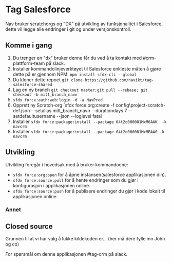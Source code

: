 # Tag Salesforce

Nav bruker scratchorgs og "DX" på utvikling av funksjonalitet i Salesforce, dette vil legge alle endringer i git og under versjonskontroll.

## Komme i gang
1. Du trenger en "dx" bruker denne får du ved å ta kontakt med #crm-plattform-team på slack. 
2. Installer kommandolinjeverktøyet til Salesforce enkleste måten å gjøre dette på er gjennom NPM: `npm install sfdx-cli --global`
3. Du kloner dette repoet `git clone https://github.com/navikt/tag-salesforce-shared`
4. Lag en ny branch `git checkout master;git pull --rebase; git checkout -b mitt_branch_navn`
5. `sfdx force:auth:web:login -d -a NavProd`
6. Opprett ny Scratch-org `sfdx force:org:create -f config\project-scratch-def.json --setalias mitt_branch_navn --durationdays 7 --setdefaultusername --json --loglevel fatal
7. Installer `sfdx force:package:install --package 04t2o000001MxM6AAK  -k navcrm`
8. Installer `sfdx force:package:install --package 04t2o000001MxMBAA0 -k navcrm`

## Utvikling
Utvikling foregår i hovedsak med å bruker kommandoene:
* `sfdx force:org:open` for å åpne instansen(salesforce applikasjonen din).
* `sfdx force:source:pull` for å hente endringer som du gjør i konfigurasjon i applikasjonen online.
* `sfdx force:source:push` for å publisere endringer du gjør i kode lokalt til applikasjonen online.

### Annet

## Closed source
Grunnen til at vi har valg å lukke kildekoden er... (her må dere fylle inn John og co)


For spørsmål om denne applikasjonen #tag-crm på slack.


